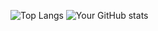 ![Top Langs](https://github-readme-stats.vercel.app/api/top-langs/?username=asralov&layout=compact)
![Your GitHub stats](https://github-readme-stats.vercel.app/api?username=asralov&show_icons=true&theme=merko)
